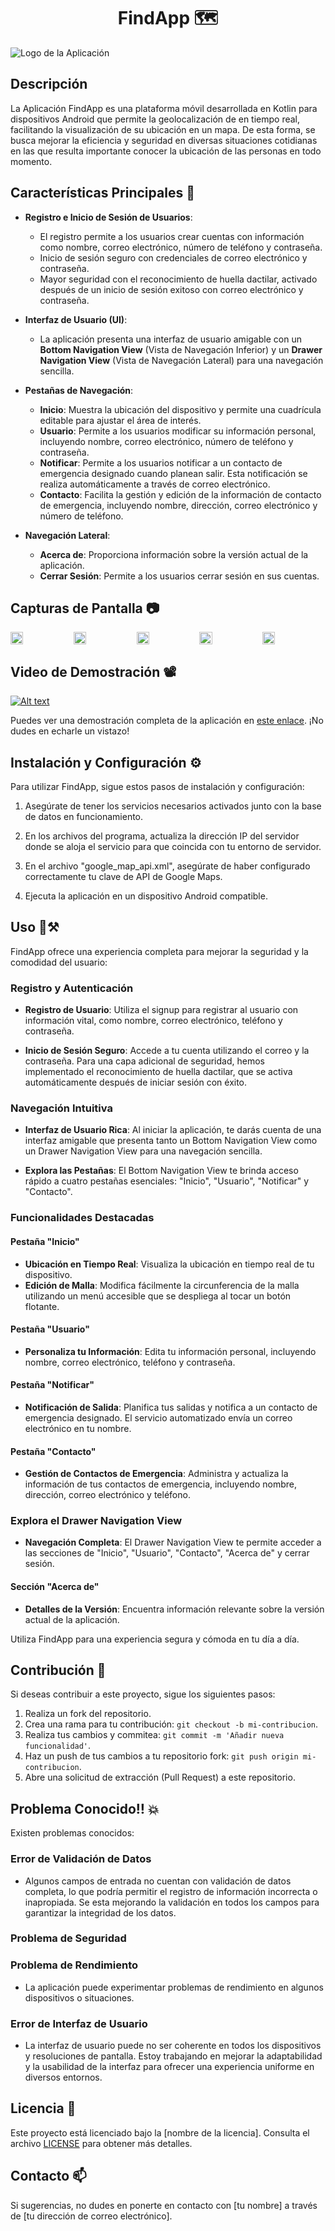 <h1 align="center">FindApp 🗺️</h1>

![Logo de la Aplicación](URL_DEL_LOGO.png)

## Descripción

La Aplicación FindApp es una plataforma móvil desarrollada en Kotlin para dispositivos Android que permite la geolocalización de en tiempo real, facilitando la visualización de su ubicación en un mapa. De esta forma, se busca mejorar la eficiencia y seguridad en diversas situaciones cotidianas en las que resulta importante conocer la ubicación de las personas en todo momento.

## Características Principales 🤔

- **Registro e Inicio de Sesión de Usuarios**:
  - El registro permite a los usuarios crear cuentas con información como nombre, correo electrónico, número de teléfono y contraseña.
  - Inicio de sesión seguro con credenciales de correo electrónico y contraseña.
  - Mayor seguridad con el reconocimiento de huella dactilar, activado después de un inicio de sesión exitoso con correo electrónico y contraseña.

- **Interfaz de Usuario (UI)**:
  - La aplicación presenta una interfaz de usuario amigable con un **Bottom Navigation View** (Vista de Navegación Inferior) y un **Drawer Navigation View** (Vista de Navegación Lateral) para una navegación sencilla.

- **Pestañas de Navegación**:
  - **Inicio**: Muestra la ubicación del dispositivo y permite una cuadrícula editable para ajustar el área de interés.
  - **Usuario**: Permite a los usuarios modificar su información personal, incluyendo nombre, correo electrónico, número de teléfono y contraseña.
  - **Notificar**: Permite a los usuarios notificar a un contacto de emergencia designado cuando planean salir. Esta notificación se realiza automáticamente a través de correo electrónico.
  - **Contacto**: Facilita la gestión y edición de la información de contacto de emergencia, incluyendo nombre, dirección, correo electrónico y número de teléfono.

- **Navegación Lateral**:
  - **Acerca de**: Proporciona información sobre la versión actual de la aplicación.
  - **Cerrar Sesión**: Permite a los usuarios cerrar sesión en sus cuentas.


## Capturas de Pantalla 📷

<div style="overflow: hidden; width: 100%;">
  <div style="display: flex; overflow-x: auto; scroll-snap-type: x mandatory;">
    <img src="https://github.com/Nestor-DS/FindApp/assets/78669277/09179485-a036-4800-983f-cf87a09d7d84" style="flex: 0 0 auto; width: 20%; scroll-snap-align: start;">
    <img src="https://github.com/Nestor-DS/FindApp/assets/78669277/5ad4b475-4e72-435d-b6b0-84d95d2ec379" style="flex: 0 0 auto; width: 20%; scroll-snap-align: start;">
    <img src="https://github.com/Nestor-DS/FindApp/assets/78669277/851b48d4-b549-48c5-8c9c-ed4db43e6ad9" style="flex: 0 0 auto; width: 20%; scroll-snap-align: start;">
    <img src="https://github.com/Nestor-DS/FindApp/assets/78669277/c99569cf-6c50-43a4-af00-4fb5ff35836a" style="flex: 0 0 auto; width: 20%; scroll-snap-align: start;">
    <img src="https://github.com/Nestor-DS/FindApp/assets/78669277/150723c8-c83a-4699-88a6-1460c9c14cb6" style="flex: 0 0 auto; width: 20%; scroll-snap-align: start;">
    <img src="https://github.com/Nestor-DS/FindApp/assets/78669277/84c895d9-c3a6-46e1-9f7b-b5ed2525fdba" style="flex: 0 0 auto; width: 20%; scroll-snap-align: start;">
    <img src="https://github.com/Nestor-DS/FindApp/assets/78669277/de2f43bd-c8e7-437c-aa86-f2cd50da58bd" style="flex: 0 0 auto; width: 20%; scroll-snap-align: start;">
    <img src="" style="flex: 0 0 auto; width: 20%; scroll-snap-align: start;">
  </div>
</div>

## Video de Demostración 📽️

[![Alt text](https://img.youtube.com/vi/W5morje1Fjs/0.jpg)](https://www.youtube.com/watch?v=W5morje1Fjs)

Puedes ver una demostración completa de la aplicación en [este enlace](https://www.youtube.com/watch?v=1oDGYXddozE). ¡No dudes en echarle un vistazo!




## Instalación y Configuración ⚙️

Para utilizar FindApp, sigue estos pasos de instalación y configuración:

1. Asegúrate de tener los servicios necesarios activados junto con la base de datos en funcionamiento.

2. En los archivos del programa, actualiza la dirección IP del servidor donde se aloja el servicio para que coincida con tu entorno de servidor.

3. En el archivo "google_map_api.xml", asegúrate de haber configurado correctamente tu clave de API de Google Maps.

4. Ejecuta la aplicación en un dispositivo Android compatible.


## Uso 👀⚒️

FindApp ofrece una experiencia completa para mejorar la seguridad y la comodidad del usuario:

### Registro y Autenticación
- **Registro de Usuario**: Utiliza el signup para registrar al usuario con información vital, como nombre, correo electrónico, teléfono y contraseña.

- **Inicio de Sesión Seguro**: Accede a tu cuenta utilizando el correo y la contraseña. Para una capa adicional de seguridad, hemos implementado el reconocimiento de huella dactilar, que se activa automáticamente después de iniciar sesión con éxito.

### Navegación Intuitiva
- **Interfaz de Usuario Rica**: Al iniciar la aplicación, te darás cuenta de una interfaz amigable que presenta tanto un Bottom Navigation View como un Drawer Navigation View para una navegación sencilla.

- **Explora las Pestañas**: El Bottom Navigation View te brinda acceso rápido a cuatro pestañas esenciales: "Inicio", "Usuario", "Notificar" y "Contacto".

### Funcionalidades Destacadas
#### Pestaña "Inicio"
- **Ubicación en Tiempo Real**: Visualiza la ubicación en tiempo real de tu dispositivo.
- **Edición de Malla**: Modifica fácilmente la circunferencia de la malla utilizando un menú accesible que se despliega al tocar un botón flotante.

#### Pestaña "Usuario"
- **Personaliza tu Información**: Edita tu información personal, incluyendo nombre, correo electrónico, teléfono y contraseña.

#### Pestaña "Notificar"
- **Notificación de Salida**: Planifica tus salidas y notifica a un contacto de emergencia designado. El servicio automatizado envía un correo electrónico en tu nombre.

#### Pestaña "Contacto"
- **Gestión de Contactos de Emergencia**: Administra y actualiza la información de tus contactos de emergencia, incluyendo nombre, dirección, correo electrónico y teléfono.

### Explora el Drawer Navigation View
- **Navegación Completa**: El Drawer Navigation View te permite acceder a las secciones de "Inicio", "Usuario", "Contacto", "Acerca de" y cerrar sesión.

#### Sección "Acerca de"
- **Detalles de la Versión**: Encuentra información relevante sobre la versión actual de la aplicación.

Utiliza FindApp para una experiencia segura y cómoda en tu día a día.





## Contribución 🤝

Si deseas contribuir a este proyecto, sigue los siguientes pasos:

1. Realiza un fork del repositorio.
2. Crea una rama para tu contribución: `git checkout -b mi-contribucion`.
3. Realiza tus cambios y commitea: `git commit -m 'Añadir nueva funcionalidad'`.
4. Haz un push de tus cambios a tu repositorio fork: `git push origin mi-contribucion`.
5. Abre una solicitud de extracción (Pull Request) a este repositorio.

## Problema Conocido‼️ 💥

Existen problemas conocidos:

### Error de Validación de Datos
- Algunos campos de entrada no cuentan con validación de datos completa, lo que podría permitir el registro de información incorrecta o inapropiada. Se esta mejorando la validación en todos los campos para garantizar la integridad de los datos.

### Problema de Seguridad


### Problema de Rendimiento
- La aplicación puede experimentar problemas de rendimiento en algunos dispositivos o situaciones.

### Error de Interfaz de Usuario
- La interfaz de usuario puede no ser coherente en todos los dispositivos y resoluciones de pantalla. Estoy trabajando en mejorar la adaptabilidad y la usabilidad de la interfaz para ofrecer una experiencia uniforme en diversos entornos.

## Licencia 📜

Este proyecto está licenciado bajo la [nombre de la licencia]. Consulta el archivo [LICENSE](LICENSE) para obtener más detalles.

## Contacto 📫

Si sugerencias, no dudes en ponerte en contacto con [tu nombre] a través de [tu dirección de correo electrónico].
